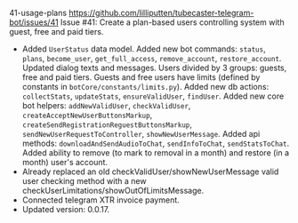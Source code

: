 41-usage-plans
https://github.com/lilliputten/tubecaster-telegram-bot/issues/41
Issue #41:
Create a plan-based users controlling system with guest, free and paid tiers.

- Added `UserStatus` data model. Added new bot commands: `status`, `plans`, `become_user`, `get_full_access`, `remove_account`, `restore_account`. Updated dialog texts and messages. Users divided by 3 groups: guests, free and paid tiers. Guests and free users have limits (defined by constants in `botCore/constants/limits.py`). Added new db actions: `collectStats`, `updateStats`, `ensureValidUser`, `findUser`. Added new core bot helpers: `addNewValidUser`, `checkValidUser`, `createAcceptNewUserButtonsMarkup`, `createSendRegistrationReguestButtonsMarkup`, `sendNewUserRequestToController`, `showNewUserMessage`. Added api methods: `downloadAndSendAudioToChat`, `sendInfoToChat`, `sendStatsToChat`. Added ability to remove (to mark to removal in a month) and restore (in a month) user's account.
- Already replaced an old checkValidUser/showNewUserMessage valid user checking method with a new checkUserLimitations/showOutOfLimitsMessage.
- Connected telegram XTR invoice payment.
- Updated version: 0.0.17.
